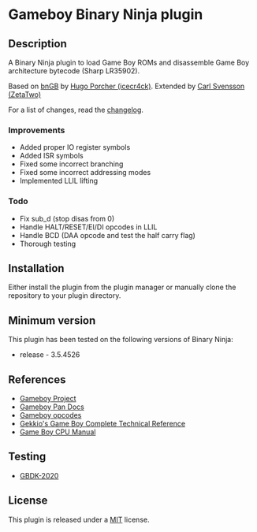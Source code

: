# Gameboy Binary Ninja plugin

## Description

A Binary Ninja plugin to load Game Boy ROMs and disassemble Game Boy architecture bytecode (Sharp LR35902).

Based on [bnGB](https://github.com/icecr4ck/bnGB) by [Hugo Porcher (icecr4ck)](https://github.com/icecr4ck).
Extended by [Carl Svensson (ZetaTwo)](https://github.com/ZetaTwo)

For a list of changes, read the [changelog](CHANGELOG).

### Improvements
* Added proper IO register symbols
* Added ISR symbols
* Fixed some incorrect branching
* Fixed some incorrect addressing modes
* Implemented LLIL lifting

### Todo
* Fix sub_d (stop disas from 0)
* Handle HALT/RESET/EI/DI opcodes in LLIL
* Handle BCD (DAA opcode and test the half carry flag)
* Thorough testing

## Installation

Either install the plugin from the plugin manager or manually clone the repository to your plugin directory.

## Minimum version

This plugin has been tested on the following versions of Binary Ninja:

* release - 3.5.4526

## References

* [Gameboy Project](https://github.com/ZetaTwo/gameboy-project)
* [Gameboy Pan Docs](http://bgb.bircd.org/pandocs.htm)
* [Gameboy opcodes](https://www.pastraiser.com/cpu/gameboy/gameboy_opcodes.html)
* [Gekkio's Game Boy Complete Technical Reference](https://gekkio.fi/files/gb-docs/gbctr.pdf)
* [Game Boy CPU Manual](http://marc.rawer.de/Gameboy/Docs/GBCPUman.pdf)

## Testing

* [GBDK-2020](https://github.com/gbdk-2020/gbdk-2020)

## License

This plugin is released under a [MIT](LICENSE) license.
